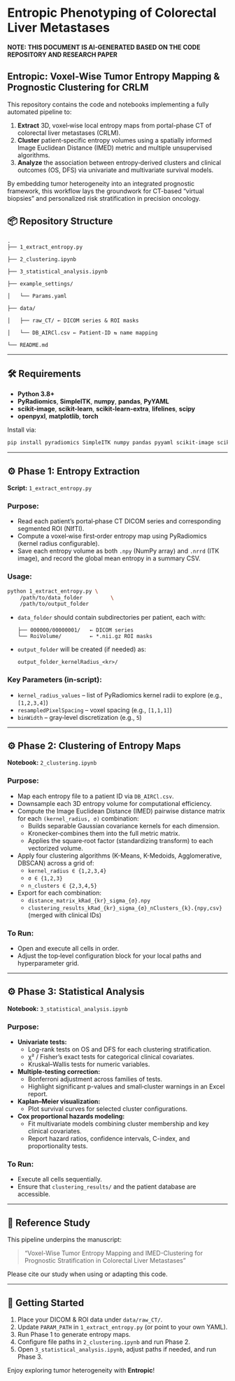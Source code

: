 
# Entropic Phenotyping of Colorectal Liver Metastases

**NOTE: THIS DOCUMENT IS AI-GENERATED BASED ON THE CODE REPOSITORY AND RESEARCH PAPER**

## Entropic: Voxel-Wise Tumor Entropy Mapping & Prognostic Clustering for CRLM

This repository contains the code and notebooks implementing a fully automated pipeline to:

1. **Extract** 3D, voxel‐wise local entropy maps from portal-phase CT of colorectal liver metastases (CRLM).  
2. **Cluster** patient‐specific entropy volumes using a spatially informed Image Euclidean Distance (IMED) metric and multiple unsupervised algorithms.  
3. **Analyze** the association between entropy‐derived clusters and clinical outcomes (OS, DFS) via univariate and multivariate survival models.

By embedding tumor heterogeneity into an integrated prognostic framework, this workflow lays the groundwork for CT-based “virtual biopsies” and personalized risk stratification in precision oncology.


## 📦 Repository Structure

```
.
├── 1_extract_entropy.py

├── 2_clustering.ipynb

├── 3_statistical_analysis.ipynb

├── example_settings/

│   └── Params.yaml

├── data/

│   ├── raw_CT/ ← DICOM series & ROI masks

│   └── DB_AIRCl.csv ← Patient‐ID ⇆ name mapping

└── README.md
```

---

## 🛠️ Requirements

- **Python 3.8+**  
- **PyRadiomics**, **SimpleITK**, **numpy**, **pandas**, **PyYAML**  
- **scikit-image**, **scikit-learn**, **scikit-learn-extra**, **lifelines**, **scipy**  
- **openpyxl**, **matplotlib**, **torch**

Install via:

```bash
pip install pyradiomics SimpleITK numpy pandas pyyaml scikit-image scikit-learn scikit-learn-extra lifelines scipy openpyxl matplotlib torch
```

---

## ⚙️ Phase 1: Entropy Extraction

**Script:** `1_extract_entropy.py`

### Purpose:

- Read each patient’s portal‐phase CT DICOM series and corresponding segmented ROI (NIfTI).
- Compute a voxel‐wise first‐order entropy map using PyRadiomics (kernel radius configurable).
- Save each entropy volume as both `.npy` (NumPy array) and `.nrrd` (ITK image), and record the global mean entropy in a summary CSV.

### Usage:

```bash
python 1_extract_entropy.py \
    /path/to/data_folder         \
    /path/to/output_folder
```

- `data_folder` should contain subdirectories per patient, each with:
  ```
  ├── 000000/00000001/   ← DICOM series
  └── RoiVolume/         ← *.nii.gz ROI masks
  ```
- `output_folder` will be created (if needed) as:
  ```
  output_folder_kernelRadius_<kr>/
  ```

### Key Parameters (in‐script):

- `kernel_radius_values` – list of PyRadiomics kernel radii to explore (e.g., `[1,2,3,4]`)
- `resampledPixelSpacing` – voxel spacing (e.g., `[1,1,1]`)
- `binWidth` – gray‐level discretization (e.g., `5`)

---

## ⚙️ Phase 2: Clustering of Entropy Maps

**Notebook:** `2_clustering.ipynb`

### Purpose:

- Map each entropy file to a patient ID via `DB_AIRCl.csv`.
- Downsample each 3D entropy volume for computational efficiency.
- Compute the Image Euclidean Distance (IMED) pairwise distance matrix for each `(kernel_radius, σ)` combination:
  - Builds separable Gaussian covariance kernels for each dimension.
  - Kronecker‐combines them into the full metric matrix.
  - Applies the square‐root factor (standardizing transform) to each vectorized volume.
- Apply four clustering algorithms (K-Means, K-Medoids, Agglomerative, DBSCAN) across a grid of:
  - `kernel_radius ∈ {1,2,3,4}`
  - `σ ∈ {1,2,3}`
  - `n_clusters ∈ {2,3,4,5}`
- Export for each combination:
  - `distance_matrix_kRad_{kr}_sigma_{σ}.npy`
  - `clustering_results_kRad_{kr}_sigma_{σ}_nClusters_{k}.{npy,csv}` (merged with clinical IDs)

### To Run:

- Open and execute all cells in order.
- Adjust the top‐level configuration block for your local paths and hyperparameter grid.

---

## ⚙️ Phase 3: Statistical Analysis

**Notebook:** `3_statistical_analysis.ipynb`

### Purpose:

- **Univariate tests:**
  - Log-rank tests on OS and DFS for each clustering stratification.
  - χ² / Fisher’s exact tests for categorical clinical covariates.
  - Kruskal–Wallis tests for numeric variables.
- **Multiple‐testing correction:**
  - Bonferroni adjustment across families of tests.
  - Highlight significant p-values and small‐cluster warnings in an Excel report.
- **Kaplan–Meier visualization:**
  - Plot survival curves for selected cluster configurations.
- **Cox proportional hazards modeling:**
  - Fit multivariate models combining cluster membership and key clinical covariates.
  - Report hazard ratios, confidence intervals, C-index, and proportionality tests.

### To Run:

- Execute all cells sequentially.
- Ensure that `clustering_results/` and the patient database are accessible.

---

## 📄 Reference Study

This pipeline underpins the manuscript:

> “Voxel-Wise Tumor Entropy Mapping and IMED-Clustering for Prognostic Stratification in Colorectal Liver Metastases”

Please cite our study when using or adapting this code.

---

## 🚀 Getting Started

1. Place your DICOM & ROI data under `data/raw_CT/`.
2. Update `PARAM_PATH` in `1_extract_entropy.py` (or point to your own YAML).
3. Run Phase 1 to generate entropy maps.
4. Configure file paths in `2_clustering.ipynb` and run Phase 2.
5. Open `3_statistical_analysis.ipynb`, adjust paths if needed, and run Phase 3.

Enjoy exploring tumor heterogeneity with **Entropic**!
```
